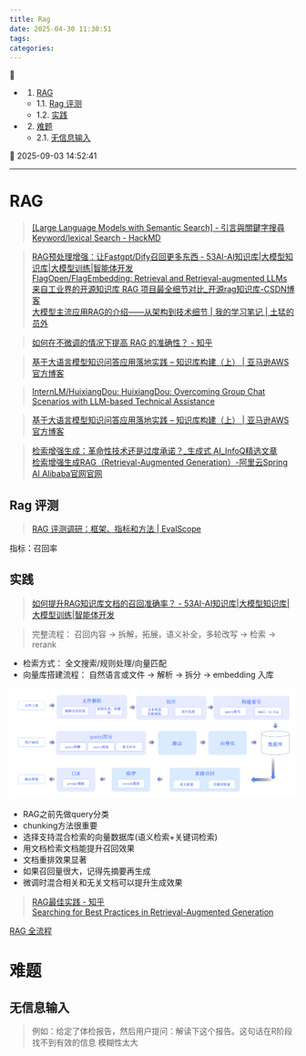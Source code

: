 ```yaml
---
title: Rag
date: 2025-04-30 11:30:51
tags: 
categories: 
---
```


💠

- 1. [RAG](#rag)
    - 1.1. [Rag 评测](#rag-评测)
    - 1.2. [实践](#实践)
- 2. [难题](#难题)
    - 2.1. [无信息输入](#无信息输入)

💠 2025-09-03 14:52:41
****************************************
# RAG
> [[Large Language Models with Semantic Search] - 引言與關鍵字搜尋Keyword/lexical Search - HackMD](https://hackmd.io/@YungHuiHsu/rku-vjhZT)  

> [RAG预处理增强：让Fastgpt/Dify召回更多东西 - 53AI-AI知识库|大模型知识库|大模型训练|智能体开发](https://www.53ai.com/news/RAG/2024091558913.html)  
> [FlagOpen/FlagEmbedding: Retrieval and Retrieval-augmented LLMs](https://github.com/FlagOpen/FlagEmbedding)  
> [来自工业界的开源知识库 RAG 项目最全细节对比_开源rag知识库-CSDN博客](https://blog.csdn.net/hustyichi/article/details/140293940)  
> [大模型主流应用RAG的介绍——从架构到技术细节 | 我的学习笔记 | 土猛的员外](https://luxiangdong.com/2023/09/25/ragone/)  

> [如何在不微调的情况下提高 RAG 的准确性？ - 知乎](https://www.zhihu.com/question/638730143)  

> [基于大语言模型知识问答应用落地实践 – 知识库构建（上） | 亚马逊AWS官方博客](https://aws.amazon.com/cn/blogs/china/practice-of-knowledge-question-answering-application-based-on-llm-knowledge-base-construction-part-1/)  


> [InternLM/HuixiangDou: HuixiangDou: Overcoming Group Chat Scenarios with LLM-based Technical Assistance](https://github.com/InternLM/HuixiangDou?tab=readme-ov-file)  


> [基于大语言模型知识问答应用落地实践 – 知识库构建（上） | 亚马逊AWS官方博客](https://aws.amazon.com/cn/blogs/china/practice-of-knowledge-question-answering-application-based-on-llm-knowledge-base-construction-part-1/)  

> [检索增强生成：革命性技术还是过度承诺？_生成式 AI_InfoQ精选文章](https://www.infoq.cn/article/lvqs5lg7et17i3wxvtko)  
> [检索增强生成RAG（Retrieval-Augmented Generation）-阿里云Spring AI Alibaba官网官网](https://java2ai.com/docs/1.0.0-M5.1/tutorials/rag/)  

## Rag 评测
> [RAG 评测调研：框架、指标和方法 | EvalScope](https://evalscope.readthedocs.io/zh-cn/latest/blog/RAG/RAG_Evaluation.html)  

指标：召回率

## 实践

> [如何提升RAG知识库文档的召回准确率？ - 53AI-AI知识库|大模型知识库|大模型训练|智能体开发](https://www.53ai.com/news/RAG/2025031330416.html)  

> 完整流程： 召回内容 -> 拆解，拓展，语义补全，多轮改写 -> 检索 -> rerank

- 检索方式： 全文搜索/规则处理/向量匹配
- 向量库搭建流程： 自然语言或文件 -> 解析 -> 拆分 -> embedding 入库

![alt text](./img/002-rag-map.png)

- RAG之前先做query分类
- chunking方法很重要
- 选择支持混合检索的向量数据库(语义检索+关键词检索)
- 用文档检索文档能提升召回效果
- 文档重排效果显著
- 如果召回量很大，记得先摘要再生成
- 微调时混合相关和无关文档可以提升生成效果

> [RAG最佳实践 - 知乎](https://zhuanlan.zhihu.com/p/5834624096)  
> [Searching for Best Practices in Retrieval-Augmented Generation](https://arxiv.org/pdf/2407.01219)  

[RAG 全流程](https://waytoagi.feishu.cn/wiki/QBssw7z4oiGS40kDlltcjozBnxc)

# 难题
## 无信息输入
> 例如：给定了体检报告，然后用户提问：解读下这个报告。这句话在R阶段找不到有效的信息 模糊性太大
